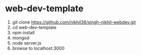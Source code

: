 # web-dev-template

1. git clone https://github.com/nikhil36/singh-nikhil-webdev.git
1. cd web-dev-template
1. npm install
1. mongod
1. node server.js
1. browse to localhost:3000
